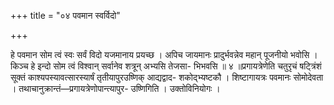 +++
title = "०४ पवमान स्वर्विदो"

+++

हे पवमान सोम त्वं स्वः सर्वं विदो यजमानाय प्रयच्छ । अपिच जायमानः प्रादुर्भवन्नेव महान् पूजनीयो भवोसि । किञ्च हे इन्दो सोम त्वं विश्वान् सर्वानेव शत्रून् अभ्यसि तेजसा- भिभवसि ॥ ४ ॥प्रगायत्रेणेति चतुरृचं षट्त्रिंशं सूक्तं काश्यपस्यावत्सारस्यार्षं तृतीयापुरउष्णिक् आद्यद्वाद- शकोद्भ्यष्टकौ । शिष्टागायत्रः पवमानः सोमोदेवता । तथाचानुक्रान्तं—प्रगायत्रेणोपान्त्यापुर- उष्णिगिति । उक्तोविनियोगः ।